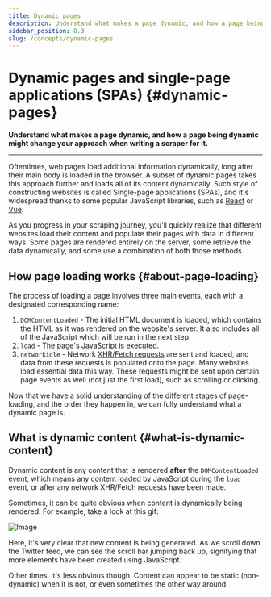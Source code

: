 ```yaml
---
title: Dynamic pages
description: Understand what makes a page dynamic, and how a page being dynamic might change your approach when writing a scraper for it.
sidebar_position: 8.3
slug: /concepts/dynamic-pages
---
```


# Dynamic pages and single-page applications (SPAs) {#dynamic-pages}

**Understand what makes a page dynamic, and how a page being dynamic might change your approach when writing a scraper for it.**

---

Oftentimes, web pages load additional information dynamically, long after their main body is loaded in the browser. A subset of dynamic pages takes this approach further and loads all of its content dynamically. Such style of constructing websites is called Single-page applications (SPAs), and it's widespread thanks to some popular JavaScript libraries, such as [React](https://react.dev/) or [Vue](https://vuejs.org/).

As you progress in your scraping journey, you'll quickly realize that different websites load their content and populate their pages with data in different ways. Some pages are rendered entirely on the server, some retrieve the data dynamically, and some use a combination of both those methods.

## How page loading works {#about-page-loading}

The process of loading a page involves three main events, each with a designated corresponding name:

1. `DOMContentLoaded` - The initial HTML document is loaded, which contains the HTML as it was rendered on the website's server. It also includes all of the JavaScript which will be run in the next step.
2. `load` - The page's JavaScript is executed.
3. `networkidle` - Network [XHR/Fetch requests](https://developer.mozilla.org/en-US/docs/Web/API/XMLHttpRequest) are sent and loaded, and data from these requests is populated onto the page. Many websites load essential data this way. These requests might be sent upon certain page events as well (not just the first load), such as scrolling or clicking.

Now that we have a solid understanding of the different stages of page-loading, and the order they happen in, we can fully understand what a dynamic page is.

## What is dynamic content {#what-is-dynamic-content}

Dynamic content is any content that is rendered **after** the `DOMContentLoaded` event, which means any content loaded by JavaScript during the `load` event, or after any network XHR/Fetch requests have been made.

Sometimes, it can be quite obvious when content is dynamically being rendered. For example, take a look at this gif:

<!-- This image comes from this blog post https://blog.apify.com/what-is-a-dynamic-page/ -->
<!-- It is pretty large, so it doesn't make sense to upload it a second time here -->

![Image](https://blog.apify.com/content/images/2022/02/dynamicLoading-1--1--2.gif)

Here, it's very clear that new content is being generated. As we scroll down the Twitter feed, we can see the scroll bar jumping back up, signifying that more elements have been created using JavaScript.

Other times, it's less obvious though. Content can appear to be static (non-dynamic) when it is not, or even sometimes the other way around.
